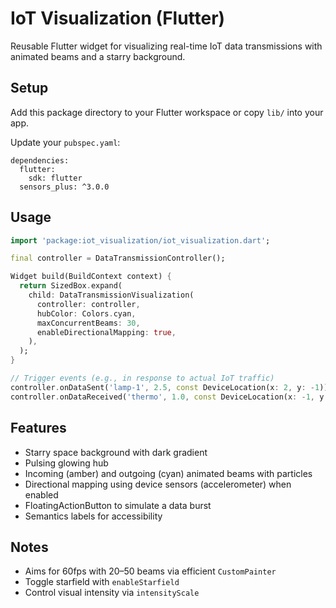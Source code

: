 # IoT Visualization (Flutter)

Reusable Flutter widget for visualizing real-time IoT data transmissions with animated beams and a starry background.

## Setup

Add this package directory to your Flutter workspace or copy `lib/` into your app.

Update your `pubspec.yaml`:

```
dependencies:
  flutter:
    sdk: flutter
  sensors_plus: ^3.0.0
```

## Usage

```dart
import 'package:iot_visualization/iot_visualization.dart';

final controller = DataTransmissionController();

Widget build(BuildContext context) {
  return SizedBox.expand(
    child: DataTransmissionVisualization(
      controller: controller,
      hubColor: Colors.cyan,
      maxConcurrentBeams: 30,
      enableDirectionalMapping: true,
    ),
  );
}

// Trigger events (e.g., in response to actual IoT traffic)
controller.onDataSent('lamp-1', 2.5, const DeviceLocation(x: 2, y: -1));
controller.onDataReceived('thermo', 1.0, const DeviceLocation(x: -1, y: 0.5));
```

## Features
- Starry space background with dark gradient
- Pulsing glowing hub
- Incoming (amber) and outgoing (cyan) animated beams with particles
- Directional mapping using device sensors (accelerometer) when enabled
- FloatingActionButton to simulate a data burst
- Semantics labels for accessibility

## Notes
- Aims for 60fps with 20–50 beams via efficient `CustomPainter`
- Toggle starfield with `enableStarfield`
- Control visual intensity via `intensityScale`